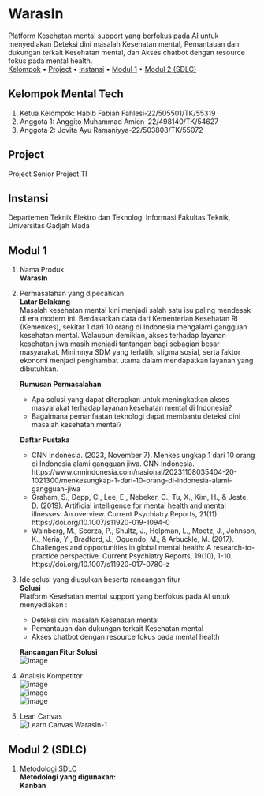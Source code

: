 # WarasIn
Platform Kesehatan mental support yang berfokus pada AI untuk menyediakan Deteksi dini masalah Kesehatan mental, Pemantauan dan dukungan terkait Kesehatan mental, dan Akses chatbot dengan resource fokus pada mental health.<br>
[Kelompok](#kelompok-mental-tech) • [Project](#project) • [Instansi](#instansi) • [Modul 1](#modul-1) • [Modul 2 (SDLC)](#modul-2-(sdlc))

## Kelompok Mental Tech
1. Ketua Kelompok: Habib Fabian Fahlesi-22/505501/TK/55319
2. Anggota 1: Anggito Muhammad Amien–22/498140/TK/54627
3. Anggota 2: Jovita Ayu Ramaniyya-22/503808/TK/55072

## Project
Project Senior Project TI

## Instansi 
Departemen Teknik Elektro dan Teknologi Informasi,Fakultas Teknik, Universitas Gadjah Mada

## Modul 1
1. Nama Produk
   <br/><b>WarasIn</b>
2. Permasalahan yang dipecahkan
   <br/><b>Latar Belakang</b>
   <br/>Masalah kesehatan mental kini menjadi salah satu isu paling mendesak di era modern ini. Berdasarkan data dari Kementerian Kesehatan RI (Kemenkes), sekitar 1 dari 10 orang di Indonesia mengalami gangguan kesehatan mental. Walaupun demikian, akses terhadap layanan kesehatan jiwa masih menjadi tantangan bagi sebagian besar masyarakat. Minimnya SDM yang terlatih, stigma sosial, serta faktor ekonomi menjadi penghambat utama dalam mendapatkan layanan yang dibutuhkan.</a>
   
   <b>Rumusan Permasalahan</b><br/>
      <ul>
      <li>Apa solusi yang dapat diterapkan untuk meningkatkan akses masyarakat terhadap layanan kesehatan mental di Indonesia?</li>
      <li>Bagaimana pemanfaatan teknologi dapat membantu deteksi dini masalah kesehatan mental?</li>
      </ul>
      
   <b>Daftar Pustaka</b>
   <br/>
   <ul>
      <li>CNN Indonesia. (2023, November 7). Menkes ungkap 1 dari 10 orang di Indonesia alami gangguan jiwa. CNN Indonesia. https://www.cnnindonesia.com/nasional/20231108035404-20-1021300/menkesungkap-1-dari-10-orang-di-indonesia-alami-gangguan-jiwa
      </li>
      <li>Graham, S., Depp, C., Lee, E., Nebeker, C., Tu, X., Kim, H., & Jeste, D. (2019). Artificial intelligence for mental health and mental illnesses: An overview. Current Psychiatry Reports, 21(11). https://doi.org/10.1007/s11920-019-1094-0 </li>
      <li>Wainberg, M., Scorza, P., Shultz, J., Helpman, L., Mootz, J., Johnson, K., Neria, Y., Bradford, J., Oquendo, M., & Arbuckle, M. (2017). Challenges and opportunities in global mental health: A research-to-practice perspective. Current Psychiatry Reports, 19(10), 1-10. https://doi.org/10.1007/s11920-017-0780-z </li></ul>
      
3. Ide solusi yang diusulkan beserta rancangan fitur
   <br/><b>Solusi</b>
   <br/>Platform Kesehatan mental support yang berfokus pada AI untuk menyediakan :
   <ul>
   <li>Deteksi dini masalah Kesehatan mental</li>
   <li>Pemantauan dan dukungan terkait Kesehatan mental</li>
   <li>Akses chatbot dengan resource fokus pada mental health</li>
   </ul>

   <b>Rancangan Fitur Solusi</b><br/>
   ![image](https://github.com/user-attachments/assets/4a3a6593-eb9d-4241-a86f-d5acf1e4207c)

4. Analisis Kompetitor
   <br/>![image](https://github.com/user-attachments/assets/1a4131e3-b3b9-4de4-adb1-478922fced8a)
   <br/>![image](https://github.com/user-attachments/assets/6e1211a5-c9af-4bd8-9686-fe7e432302ec)
   <br/>![image](https://github.com/user-attachments/assets/08fb0f47-fe19-43c0-babd-94d2d70dd4fe)
5. Lean Canvas
   <br/>![Learn Canvas WarasIn-1](https://github.com/user-attachments/assets/82875563-bb83-4469-b44c-2a709d74f17e)

## Modul 2 (SDLC)
1. Metodologi SDLC<br>
   <b>Metodologi yang digunakan:<b><br>
   Kanban 

   

